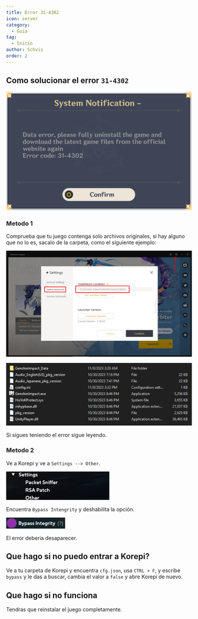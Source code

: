 ```yaml
---
title: Error 31-4302
icon: server
category:
  - Guía
tag:
  - Inicio
author: Schvis
order: 2
---
```


## Como solucionar el error `31-4302`

![](/assets/images/docs/202312/31-4302.png)

### Metodo 1

Comprueba que tu juego contenga solo archivos originales, si hay alguno que no lo es, sacalo de la carpeta, como el siguiente ejemplo:

![](/assets/images/docs/202312/launcher.png)

![](/assets/images/docs/202312/folder1.png)

Si sigues teniendo el error sigue leyendo.

### Metodo 2

Ve a Korepi y ve a `Settings --> Other`.

![](/assets/images/docs/202312/settings1.png)

Encuentra `Bypass Intengrity` y deshabilita la opción.

![](/assets/images/docs/202312/settings2.png)

El error deberia desaparecer.

## Que hago si no puedo entrar a Korepi?

Ve a tu carpeta de Korepi y encuentra `cfg.json`, usa `CTRL + F`, y escribe `bypass` y le das a buscar, cambia el valor a `false` y abre Korepi de nuevo.

## Que hago si no funciona

Tendras que reinstalar el juego completamente.

